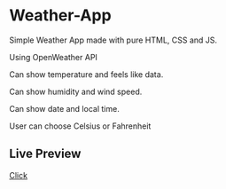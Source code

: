 # Weather-App

Simple Weather App made with pure HTML, CSS and JS.

Using OpenWeather API

Can show temperature and feels like data.

Can show humidity and wind speed.

Can show date and local time.

User can choose Celsius or Fahrenheit

## Live Preview

[Click](https://karakuscem.github.io/Weather-App/)
